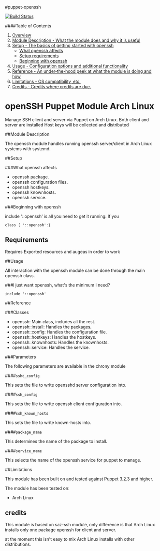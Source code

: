 #puppet-openssh

[![Build Status](https://secure.travis-ci.org/aboe76/puppet-openssh.png?branch=master)](http://travis-ci.org/aboe76/puppet-openssh)

####Table of Contents

1. [Overview](#overview)
2. [Module Description - What the module does and why it is useful](#module-description)
3. [Setup - The basics of getting started with openssh](#setup)
    * [What openssh affects](#what-openssh-affects)
    * [Setup requirements](#setup-requirements)
    * [Beginning with openssh](#beginning-with-openssh)
4. [Usage - Configuration options and additional functionality](#usage)
5. [Reference - An under-the-hood peek at what the module is doing and how](#reference)
5. [Limitations - OS compatibility, etc.](#limitations)
6. [Credits - Credits where credits are due.](#credits)

# openSSH Puppet Module Arch Linux

Manage SSH client and server via Puppet on Arch Linux.
Both client and server are installed
Host keys will be collected and distributed

##Module Description

The openssh module handles running openssh server/client in Arch Linux systems
with systemd. 

##Setup

###What openssh affects

 * openssh package.
 * openssh configuration files.
 * openssh hostkeys.
 * openssh knownhosts.
 * openssh service.
 
###Beginning with openssh

include '::openssh' is all you need to get it running. If you


```puppet
class { '::openssh':}
```

## Requirements
Requires Exported resources and augeas in order to work

##Usage

All interaction with the openssh module can be done through
the main openssh class.

###I just want openssh, what's the minimum I need?

```puppet
include '::openssh'
```

##Reference

###Classes
 * openssh: Main class, includes all the rest.
 * openssh::install: Handles the packages.
 * openssh::config: Handles the configuration file.
 * openssh::hostkeys: Handles the hostkeys.
 * openssh::knownhosts: Handles the knownhosts.
 * openssh::service: Handles the service.

###Parameters

The following parameters are available in the chrony module

####`sshd_config`

This sets the file to write opensshd server configuration into.

####`ssh_config`

This sets the file to write openssh client configuration into.

####`ssh_known_hosts`

This sets the file to write known-hosts into.

####`package_name`

This determines the name of the package to install.

####`service_name`

This selects the name of the openssh service for puppet to manage.

##Limitations

This module has been built on and tested against Puppet 3.2.3 and higher.

The module has been tested on:
 * Arch Linux


## credits
This module is based on saz-ssh module, only difference is
that Arch Linux installs only one package openssh for client and server.

at the moment this isn't easy to mix Arch Linux installs with other distributions.
